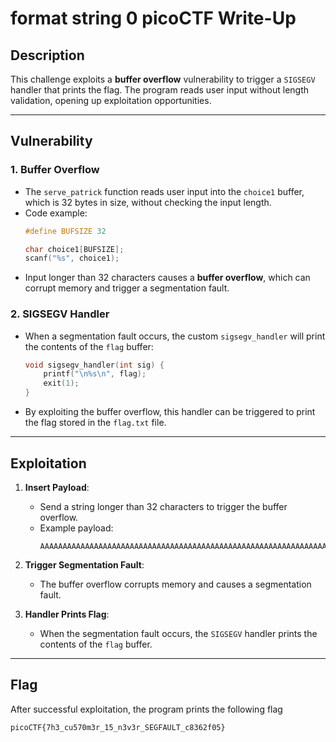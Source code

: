 # format string 0 picoCTF Write-Up

## Description
This challenge exploits a **buffer overflow** vulnerability to trigger a `SIGSEGV` handler that prints the flag. The program reads user input without length validation, opening up exploitation opportunities.

---

## Vulnerability

### 1. Buffer Overflow
- The `serve_patrick` function reads user input into the `choice1` buffer, which is 32 bytes in size, without checking the input length.
- Code example:
  ```c
  #define BUFSIZE 32

  char choice1[BUFSIZE];
  scanf("%s", choice1);
  ```
- Input longer than 32 characters causes a **buffer overflow**, which can corrupt memory and trigger a segmentation fault.

### 2. SIGSEGV Handler
- When a segmentation fault occurs, the custom `sigsegv_handler` will print the contents of the `flag` buffer:
  ```c
  void sigsegv_handler(int sig) {
      printf("\n%s\n", flag);
      exit(1);
  }
  ```
- By exploiting the buffer overflow, this handler can be triggered to print the flag stored in the `flag.txt` file.

---

## Exploitation

1. **Insert Payload**:
   - Send a string longer than 32 characters to trigger the buffer overflow.
   - Example payload:
     ```
     AAAAAAAAAAAAAAAAAAAAAAAAAAAAAAAAAAAAAAAAAAAAAAAAAAAAAAAAAAAAAAAAA
     ```

2. **Trigger Segmentation Fault**:
   - The buffer overflow corrupts memory and causes a segmentation fault.

3. **Handler Prints Flag**:
   - When the segmentation fault occurs, the `SIGSEGV` handler prints the contents of the `flag` buffer.

---

## Flag
After successful exploitation, the program prints the following flag
```
picoCTF{7h3_cu570m3r_15_n3v3r_SEGFAULT_c8362f05}
```
